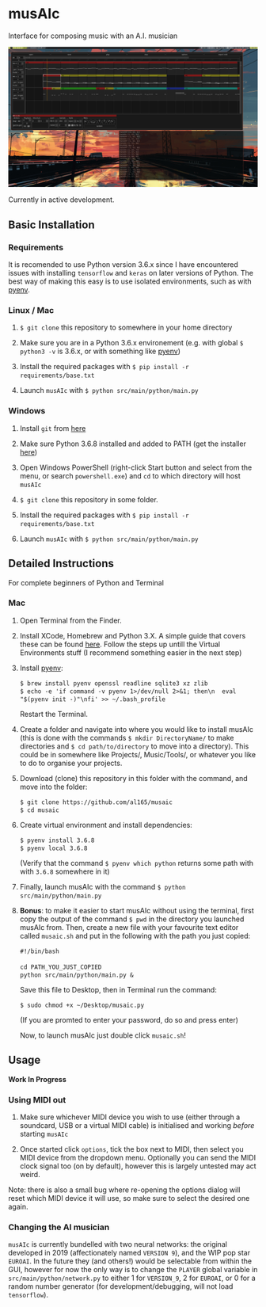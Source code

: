 # musAIc
Interface for composing music with an A.I. musician

![musAIc 1.0_dev in use](docs/screenshot.png)

Currently in active development.

## Basic Installation

### Requirements

It is recomended to use Python version 3.6.x since I have encountered issues with installing `tensorflow` and `keras` on later versions of Python. The best way of making this easy is to use isolated environments, such as with [pyenv](https://github.com/pyenv/pyenv).

### Linux / Mac

1. `$ git clone` this repository to somewhere in your home directory

2. Make sure you are in a Python 3.6.x environement (e.g. with global `$ python3 -v` is 3.6.x, or with something like [pyenv](https://github.com/pyenv/pyenv))

3. Install the required packages with ```$ pip install -r requirements/base.txt``` 

4. Launch `musAIc` with ```$ python src/main/python/main.py```


### Windows

1. Install `git` from [here](https://git-scm.com/downloads)

2. Make sure Python 3.6.8 installed and added to PATH (get the installer [here](https://www.python.org/downloads/release/python-368/))

3. Open Windows PowerShell (right-click Start button and select from the menu, or search `powershell.exe`) and `cd` to which directory will host `musAIc`

4. `$ git clone` this repository in some folder.

3. Install the required packages with ```$ pip install -r requirements/base.txt``` 

4. Launch `musAIc` with ```$ python src/main/python/main.py```

## Detailed Instructions
For complete beginners of Python and Terminal

### Mac

1. Open Terminal from the Finder.

2. Install XCode, Homebrew and Python 3.X. A simple guide that covers these can be found
   [here](https://installpython3.com/mac/). Follow the steps up untill the
   Virtual Environments stuff (I recommend something easier in the next step)
   
3. Install [pyenv](https://github.com/pyenv/pyenv):

   ```
   $ brew install pyenv openssl readline sqlite3 xz zlib
   $ echo -e 'if command -v pyenv 1>/dev/null 2>&1; then\n  eval "$(pyenv init -)"\nfi' >> ~/.bash_profile
   ```

   Restart the Terminal.

3. Create a folder and navigate into where you would like to install musAIc
   (this is done with the commands `$ mkdir DirectoryName/` to make directories and `$ cd
   path/to/directory` to move into a directory). This could be in somewhere like
   Projects/, Music/Tools/, or whatever you like to do to organise your projects.
   
4. Download (clone) this repository in this folder with the command, and move
   into the folder:

   ```
   $ git clone https://github.com/al165/musaic
   $ cd musaic
   ```
   
5. Create virtual environment and install dependencies:

   ```
   $ pyenv install 3.6.8
   $ pyenv local 3.6.8
   ```

   (Verify that the command `$ pyenv which python` returns some path with with
   `3.6.8` somewhere in it)
   
6. Finally, launch musAIc with the command `$ python src/main/python/main.py`

7. **Bonus**: to make it easier to start musAIc without using the terminal,
   first copy the output of the command `$ pwd` in the directory you launched
   musAIc from. Then, create a new file with your favourite text editor called
   `musaic.sh` and put in the following with the path you just copied:

   ```
   #!/bin/bash
   
   cd PATH_YOU_JUST_COPIED
   python src/main/python/main.py &
   ```

   Save this file to Desktop, then in Terminal run the command:

   ```
   $ sudo chmod +x ~/Desktop/musaic.py
   ```

   (If you are promted to enter your password, do so and press enter)

   Now, to launch musAIc just double click `musaic.sh`!


## Usage

**Work In Progress** 

### Using MIDI out

1. Make sure whichever MIDI device you wish to use (either through a soundcard, USB or a virtual MIDI cable) is initialised and working _before_ starting `musAIc`

2. Once started click `options`, tick the box next to MIDI, then select you MIDI device from the dropdown menu. Optionally you can send the MIDI clock signal too (on by default), however this is largely untested may act weird.

Note: there is also a small bug where re-opening the options dialog will reset which MIDI device it will use, so make sure to select the desired one again.


### Changing the AI musician

`musAIc` is currently bundelled with two neural networks: the original developed in 2019 (affectionately named `VERSION 9`), and the WIP pop star `EUROAI`. In the future they (and others!) would be selectable from within the GUI, however for now the only way is to change the `PLAYER` global variable in `src/main/python/network.py` to either 1 for `VERSION_9`, 2 for `EUROAI`, or 0 for a random number generator (for development/debugging, will not load `tensorflow`).






